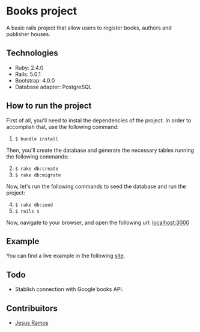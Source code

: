 # Books project

A basic rails project that allow users to register books, authors and
publisher houses.

## Technologies

* Ruby: 2.4.0
* Rails: 5.0.1
* Bootstrap: 4.0.0
* Database adapter: PostgreSQL 

## How to run the project

First of all, you'll need to instal the dependencies of the project. In
order to accomplish that, use the following command:

1. `$ bundle install`

Then, you'll create the database and generate the necessary tables
running the following commands:

2. `$ rake db:create`
3. `$ rake db:migrate`

Now, let's run the following commands to seed the database and run the
project:

4. `$ rake db:seed`
5. `$ rails s`

Now, navigate to your browser, and open the following url:
[localhost:3000](http://localhost:3000)

## Example

You can find a live example in the following
[site](https://books-sample.herokuapp.com/).

## Todo

* Stablish connection with Google books API.

## Contribuitors
* [Jesus Ramos](https://www.github.com/jramscr)

